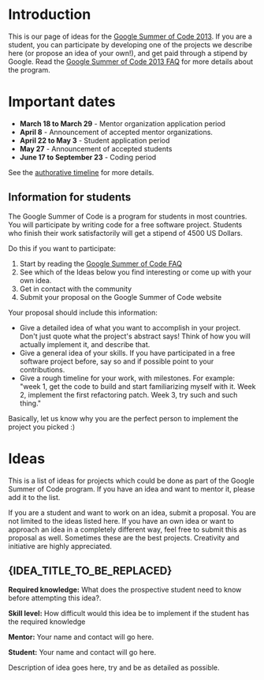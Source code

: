 # Introduction #

This is our page of ideas for the [Google Summer of Code 2013](http://www.google-melange.com/gsoc/homepage/google/gsoc2013). If you are a student, you can participate by developing one of the projects we describe here (or propose an idea of your own!), and get paid through a stipend by Google. Read the [Google Summer of Code 2013 FAQ](http://www.google-melange.com/gsoc/document/show/gsoc_program/google/gsoc2013/help_page) for more details about the program.

# Important dates #

  * **March 18 to March 29** - Mentor organization application period
  * **April 8** - Announcement of accepted mentor organizations.
  * **April 22 to May 3** - Student application period
  * **May 27** - Announcement of accepted students
  * **June 17 to September 23** - Coding period

See the [authorative timeline](http://www.google-melange.com/gsoc/events/google/gsoc2013) for more details.

## Information for students ##

The Google Summer of Code is a program for students in most countries.  You will participate by writing code for a free software project.  Students who finish their work satisfactorily will get a stipend of 4500 US Dollars.

Do this if you want to participate:

  1. Start by reading the [Google Summer of Code FAQ](http://www.google-melange.com/gsoc/document/show/gsoc_program/google/gsoc2013/help_page)
  1. See which of the Ideas below you find interesting or come up with your own idea.
  1. Get in contact with the community
  1. Submit your proposal on the Google Summer of Code website

Your proposal should include this information:

  * Give a detailed idea of what you want to accomplish in your project.  Don't just quote what the project's abstract says!  Think of how you will actually implement it, and describe that.
  * Give a general idea of your skills.  If you have participated in a free software project before, say so and if possible point to your contributions.
  * Give a rough timeline for your work, with milestones.  For example:  "week 1, get the code to build and start familiarizing myself with it.  Week 2, implement the first refactoring patch.  Week 3, try such and such thing."

Basically, let us know why you are the perfect person to implement the project you picked :)

# Ideas #

This is a list of ideas for projects which could be done as part of the Google Summer of Code program. If you have an idea and want to mentor it, please add it to the list.

If you are a student and want to work on an idea, submit a proposal. You are not limited to the ideas listed here. If you have an own idea or want to approach an idea in a completely different way, feel free to submit this as proposal as well. Sometimes these are the best projects. Creativity and initiative are highly appreciated.

## {IDEA\_TITLE\_TO\_BE\_REPLACED} ##

**Required knowledge:** What does the prospective student need to know before attempting this idea?.

**Skill level:** How difficult would this idea be to implement if the student has the required knowledge

**Mentor:** Your name and contact will go here.

**Student:** Your name and contact will go here.

Description of idea goes here, try and be as detailed as possible.